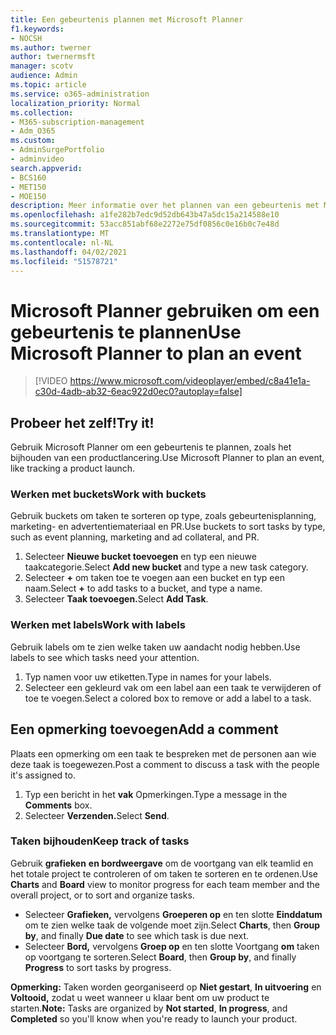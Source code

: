 ```yaml
---
title: Een gebeurtenis plannen met Microsoft Planner
f1.keywords:
- NOCSH
ms.author: twerner
author: twernermsft
manager: scotv
audience: Admin
ms.topic: article
ms.service: o365-administration
localization_priority: Normal
ms.collection:
- M365-subscription-management
- Adm_O365
ms.custom:
- AdminSurgePortfolio
- adminvideo
search.appverid:
- BCS160
- MET150
- MOE150
description: Meer informatie over het plannen van een gebeurtenis met Microsoft Planner.
ms.openlocfilehash: a1fe282b7edc9d52db643b47a5dc15a214588e10
ms.sourcegitcommit: 53acc851abf68e2272e75df0856c0e16b0c7e48d
ms.translationtype: MT
ms.contentlocale: nl-NL
ms.lasthandoff: 04/02/2021
ms.locfileid: "51578721"
---
```

# <a name="use-microsoft-planner-to-plan-an-event"></a><span data-ttu-id="0a3a9-103">Microsoft Planner gebruiken om een gebeurtenis te plannen</span><span class="sxs-lookup"><span data-stu-id="0a3a9-103">Use Microsoft Planner to plan an event</span></span>

> [!VIDEO https://www.microsoft.com/videoplayer/embed/c8a41e1a-c30d-4adb-ab32-6eac922d0ec0?autoplay=false]

## <a name="try-it"></a><span data-ttu-id="0a3a9-104">Probeer het zelf!</span><span class="sxs-lookup"><span data-stu-id="0a3a9-104">Try it!</span></span>

<span data-ttu-id="0a3a9-105">Gebruik Microsoft Planner om een gebeurtenis te plannen, zoals het bijhouden van een productlancering.</span><span class="sxs-lookup"><span data-stu-id="0a3a9-105">Use Microsoft Planner to plan an event, like tracking a product launch.</span></span>

### <a name="work-with-buckets"></a><span data-ttu-id="0a3a9-106">Werken met buckets</span><span class="sxs-lookup"><span data-stu-id="0a3a9-106">Work with buckets</span></span>

<span data-ttu-id="0a3a9-107">Gebruik buckets om taken te sorteren op type, zoals gebeurtenisplanning, marketing- en advertentiemateriaal en PR.</span><span class="sxs-lookup"><span data-stu-id="0a3a9-107">Use buckets to sort tasks by type, such as event planning, marketing and ad collateral, and PR.</span></span>

1. <span data-ttu-id="0a3a9-108">Selecteer  **Nieuwe bucket toevoegen**  en typ een nieuwe taakcategorie.</span><span class="sxs-lookup"><span data-stu-id="0a3a9-108">Select  **Add new bucket**  and type a new task category.</span></span>
2. <span data-ttu-id="0a3a9-109">Selecteer  **+**  om taken toe te voegen aan een bucket en typ een naam.</span><span class="sxs-lookup"><span data-stu-id="0a3a9-109">Select  **+**  to add tasks to a bucket, and type a name.</span></span>
3. <span data-ttu-id="0a3a9-110">Selecteer **Taak toevoegen.**</span><span class="sxs-lookup"><span data-stu-id="0a3a9-110">Select  **Add Task**.</span></span>

### <a name="work-with-labels"></a><span data-ttu-id="0a3a9-111">Werken met labels</span><span class="sxs-lookup"><span data-stu-id="0a3a9-111">Work with labels</span></span>

<span data-ttu-id="0a3a9-112">Gebruik labels om te zien welke taken uw aandacht nodig hebben.</span><span class="sxs-lookup"><span data-stu-id="0a3a9-112">Use labels to see which tasks need your attention.</span></span>

1. <span data-ttu-id="0a3a9-113">Typ namen voor uw etiketten.</span><span class="sxs-lookup"><span data-stu-id="0a3a9-113">Type in names for your labels.</span></span>
2. <span data-ttu-id="0a3a9-114">Selecteer een gekleurd vak om een label aan een taak te verwijderen of toe te voegen.</span><span class="sxs-lookup"><span data-stu-id="0a3a9-114">Select a colored box to remove or add a label to a task.</span></span>

## <a name="add-a-comment"></a><span data-ttu-id="0a3a9-115">Een opmerking toevoegen</span><span class="sxs-lookup"><span data-stu-id="0a3a9-115">Add a comment</span></span>

<span data-ttu-id="0a3a9-116">Plaats een opmerking om een taak te bespreken met de personen aan wie deze taak is toegewezen.</span><span class="sxs-lookup"><span data-stu-id="0a3a9-116">Post a comment to discuss a task with the people it's assigned to.</span></span>

1. <span data-ttu-id="0a3a9-117">Typ een bericht in het  **vak**  Opmerkingen.</span><span class="sxs-lookup"><span data-stu-id="0a3a9-117">Type a message in the  **Comments**  box.</span></span>
2. <span data-ttu-id="0a3a9-118">Selecteer **Verzenden.**</span><span class="sxs-lookup"><span data-stu-id="0a3a9-118">Select  **Send**.</span></span>

### <a name="keep-track-of-tasks"></a><span data-ttu-id="0a3a9-119">Taken bijhouden</span><span class="sxs-lookup"><span data-stu-id="0a3a9-119">Keep track of tasks</span></span>

<span data-ttu-id="0a3a9-120">Gebruik  **grafieken**  **en bordweergave**  om de voortgang van elk teamlid en het totale project te controleren of om taken te sorteren en te ordenen.</span><span class="sxs-lookup"><span data-stu-id="0a3a9-120">Use  **Charts**  and  **Board**  view to monitor progress for each team member and the overall project, or to sort and organize tasks.</span></span>

- <span data-ttu-id="0a3a9-121">Selecteer  **Grafieken,** vervolgens **Groeperen op** en ten slotte **Einddatum**  om te zien welke taak de volgende moet zijn.</span><span class="sxs-lookup"><span data-stu-id="0a3a9-121">Select  **Charts**, then **Group by**, and finally **Due date**  to see which task is due next.</span></span>
- <span data-ttu-id="0a3a9-122">Selecteer  **Bord,** vervolgens **Groep op** en ten slotte Voortgang **om**  taken op voortgang te sorteren.</span><span class="sxs-lookup"><span data-stu-id="0a3a9-122">Select  **Board**, then **Group by**, and finally **Progress**  to sort tasks by progress.</span></span>

<span data-ttu-id="0a3a9-123">**Opmerking:**  Taken worden georganiseerd op  **Niet gestart**,  **In uitvoering** en  **Voltooid,**  zodat u weet wanneer u klaar bent om uw product te starten.</span><span class="sxs-lookup"><span data-stu-id="0a3a9-123">**Note:**  Tasks are organized by  **Not started**,  **In progress**, and  **Completed**  so you'll know when you're ready to launch your product.</span></span>